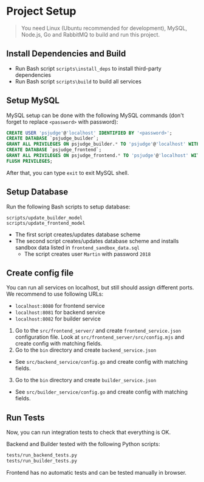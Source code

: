 # Project Setup

>You need Linux (Ubuntu recommended for development), MySQL, Node.js, Go and RabbitMQ to build and run this project.

## Install Dependencies and Build

* Run Bash script `scripts\install_deps` to install third-party dependencies
* Run Bash script `scripts\build` to build all services

## Setup MySQL

MySQL setup can be done with the following MySQL commands (don't forget to replace `<password>` with password):

```sql
CREATE USER 'psjudge'@'localhost' IDENTIFIED BY '<password>';
CREATE DATABASE `psjudge_builder`;
GRANT ALL PRIVILEGES ON psjudge_builder.* TO 'psjudge'@'localhost' WITH GRANT OPTION;
CREATE DATABASE `psjudge_frontend`;
GRANT ALL PRIVILEGES ON psjudge_frontend.* TO 'psjudge'@'localhost' WITH GRANT OPTION;
FLUSH PRIVILEGES;
```

After that, you can type `exit` to exit MySQL shell.

## Setup Database

Run the following Bash scripts to setup database:

```
scripts/update_builder_model
scripts/update_frontend_model
```

* The first script creates/updates database scheme
* The second script creates/updates database scheme and installs sandbox data listed in `frontend_sandbox_data.sql`
  * The script creates user `Martin` with password `2018`
  
## Create config file

You can run all services on localhost, but still should assign different ports. We recommend to use following URLs:

* `localhost:8080` for frontend service
* `localhost:8081` for backend service
* `localhost:8082` for builder service

1. Go to the `src/frontend_server/` and create `frontend_service.json` configuration file. Look at `src/frontend_server/src/config.mjs` and create config with matching fields.
2. Go to the `bin` directory and create `backend_service.json`
  * See `src/backend_service/config.go` and create config with matching fields.
3. Go to the `bin` directory and create `builder_service.json`
  * See `src/builder_service/config.go` and create config with matching fields.

## Run Tests

Now, you can run integration tests to check that everything is OK.

Backend and Builder tested with the following Python scripts:

```bash
tests/run_backend_tests.py
tests/run_builder_tests.py
```

Frontend has no automatic tests and can be tested manually in browser.
